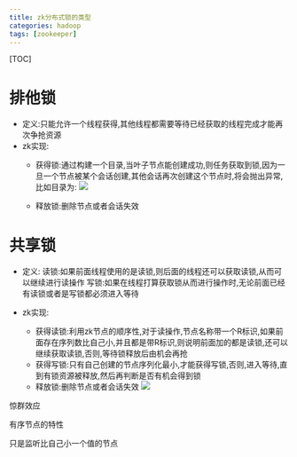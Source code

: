 ```yaml
---
title: zk分布式锁的类型
categories: hadoop   
tags: [zookeeper]
---
```




[TOC]



# 排他锁


* 定义:只能允许一个线程获得,其他线程都需要等待已经获取的线程完成才能再次争抢资源
* zk实现:
	* 获得锁:通过构建一个目录,当叶子节点能创建成功,则任务获取到锁,因为一旦一个节点被某个会话创建,其他会话再次创建这个节点时,将会抛出异常,比如目录为:
	![](http://ols7leonh.bkt.clouddn.com//assert/img/bigdata/zookeeper/lock/1.png)

	* 释放锁:删除节点或者会话失效



# 共享锁

* 定义:
读锁:如果前面线程使用的是读锁,则后面的线程还可以获取读锁,从而可以继续进行读操作
写锁:如果在线程打算获取锁从而进行操作时,无论前面已经有读锁或者是写锁都必须进入等待


* zk实现:
	* 获得读锁:利用zk节点的顺序性,对于读操作,节点名称带一个R标识,如果前面存在序列数比自己小,并且都是带R标识,则说明前面加的都是读锁,还可以继续获取读锁,否则,等待锁释放后由机会再抢
	* 获得写锁:只有自己创建的节点序列化最小,才能获得写锁,否则,进入等待,直到有锁资源被释放,然后再判断是否有机会得到锁
	* 释放锁:删除节点或者会话失效
	![](http://ols7leonh.bkt.clouddn.com//assert/img/bigdata/zookeeper/lock/2.png)



惊群效应

有序节点的特性

只是监听比自己小一个值的节点

